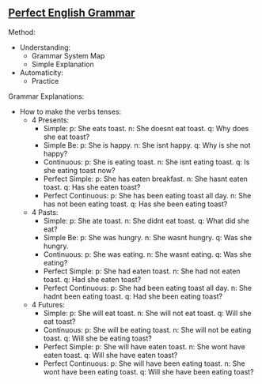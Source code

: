 


## [Perfect English Grammar](https://www.perfect-english-grammar.com/)

Method:
  - Understanding:
    - Grammar System Map
    - Simple Explanation
  - Automaticity:
    - Practice


Grammar Explanations:
  - How to make the verbs tenses:
    - 4 Presents:
      - Simple:
        p: She eats toast.
        n: She doesnt eat toast.
        q: Why does she eat toast?
      - Simple Be:
        p: She is happy.
        n: She isnt happy.
        q: Why is she not happy?
      - Continuous:
        p: She is eating toast.
        n: She isnt eating toast.
        q: Is she eating toast now?
      - Perfect Simple:
        p: She has eaten breakfast.
        n: She hasnt eaten toast.
        q: Has she eaten toast?
      - Perfect Continuous:
        p: She has been eating toast all day.
        n: She has not been eating toast.
        q: Has she been eating toast?
    - 4 Pasts:
      - Simple:
        p: She ate toast.
        n: She didnt eat toast.
        q: What did she eat?
      - Simple Be:
        p: She was hungry.
        n: She wasnt hungry.
        q: Was she hungry.
      - Continuous:
        p: She was eating.
        n: She wasnt eating.
        q: Was she eating?
      - Perfect Simple:
        p: She had eaten toast.
        n: She had not eaten toast.
        q: Had she eaten toast?
      - Perfect Continuous:
        p: She had been eating toast all day.
        n: She hadnt been eating toast.
        q: Had she been eating toast?
    - 4 Futures:
      - Simple:
        p: She will eat toast.
        n: She will not eat toast.
        q: Will she eat toast?
      - Continuous:
        p: She will be eating toast.
        n: She will not be eating toast.
        q: Will she be eating toast?
      - Perfect Simple:
        p: She will have eaten toast.
        n: She wont have eaten toast.
        q: Will she have eaten toast?
      - Perfect Continuous:
        p: She will have been eating toast.
        n: She wont have been eating toast.
        q: Will she have been eating toast?